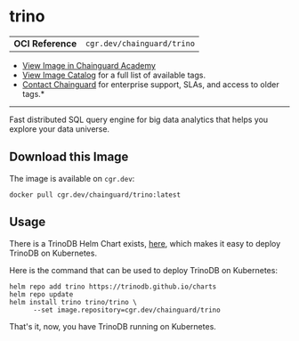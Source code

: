 <!--monopod:start-->
# trino
| | |
| - | - |
| **OCI Reference** | `cgr.dev/chainguard/trino` |


* [View Image in Chainguard Academy](https://edu.chainguard.dev/chainguard/chainguard-images/reference/trino/overview/)
* [View Image Catalog](https://console.enforce.dev/images/catalog) for a full list of available tags.
* [Contact Chainguard](https://www.chainguard.dev/chainguard-images) for enterprise support, SLAs, and access to older tags.*

---
<!--monopod:end-->

<!--overview:start-->
Fast distributed SQL query engine for big data analytics that helps you explore your data universe.
<!--overview:end-->

<!--getting:start-->
## Download this Image
The image is available on `cgr.dev`:

```
docker pull cgr.dev/chainguard/trino:latest
```
<!--getting:end-->

<!--body:start-->
## Usage

There is a TrinoDB Helm Chart exists, [here](https://github.com/trinodb/charts), which makes it easy to deploy TrinoDB on Kubernetes.

Here is the command that can be used to deploy TrinoDB on Kubernetes:

```
helm repo add trino https://trinodb.github.io/charts
helm repo update
helm install trino trino/trino \
      --set image.repository=cgr.dev/chainguard/trino
```

That's it, now, you have TrinoDB running on Kubernetes.
<!--body:end-->
